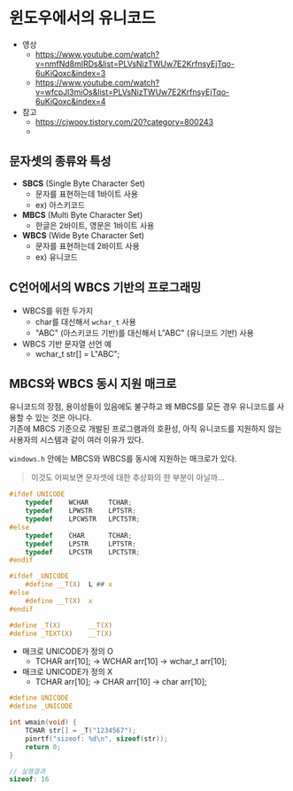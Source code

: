 # 윈도우에서의 유니코드
- 영상
    - https://www.youtube.com/watch?v=nmfNd8mIRDs&list=PLVsNizTWUw7E2KrfnsyEjTqo-6uKiQoxc&index=3
    - https://www.youtube.com/watch?v=wfcpJl3miOs&list=PLVsNizTWUw7E2KrfnsyEjTqo-6uKiQoxc&index=4
- 참고
    - https://cjwoov.tistory.com/20?category=800243
    - 

## 문자셋의 종류와 특성
- **SBCS** (Single Byte Character Set)
    - 문자를 표현하는데 1바이트 사용
    - ex) 아스키코드
- **MBCS** (Multi Byte Character Set)
    - 한글은 2바이트, 영문은 1바이트 사용
- **WBCS** (Wide Byte Character Set)
    - 문자를 표현하는데 2바이트 사용
    - ex) 유니코드

## C언어에서의 WBCS 기반의 프로그래밍
- WBCS를 위한 두가지
    - char를 대신해서 `wchar_t` 사용
    - "ABC" (아스키코드 기반)를 대신해서 L"ABC" (유니코드 기반) 사용
- WBCS 기반 문자열 선언 예
    - wchar_t str[] = L"ABC";

## MBCS와 WBCS 동시 지원 매크로
유니코드의 장점, 용이성들이 있음에도 불구하고 왜 MBCS를 모든 경우 유니코드를 사용할 수 있는 것은 아니다.  
기존에 MBCS 기준으로 개발된 프로그램과의 호환성, 아직 유니코드를 지원하지 않는 사용자의 시스템과 같이 여러 이유가 있다.

`windows.h` 안에는 MBCS와 WBCS를 동시에 지원하는 매크로가 있다.
> 이것도 어찌보면 문자셋에 대한 추상화의 한 부분이 아닐까...

```c
#ifdef UNICODE
    typedef    WCHAR     TCHAR;
    typedef    LPWSTR    LPTSTR;
    typedef    LPCWSTR   LPCTSTR;
#else
    typedef    CHAR      TCHAR;
    typedef    LPSTR     LPTSTR;
    typedef    LPCSTR    LPCTSTR;
#endif

#ifdef _UNICODE
    #define __T(X)  L ## x
#else
    #define __T(X)  x
#endif

#define _T(X)       __T(X)
#define _TEXT(X)    __T(X)
```

- 매크로 UNICODE가 정의 O
    - TCHAR arr[10]; -> WCHAR arr[10] -> wchar_t arr[10];
- 매크로 UNICODE가 정의 X
    - TCHAR arr[10]; -> CHAR arr[10] -> char arr[10];

```c
#define UNICODE
#define _UNICODE

int wmain(void) {
    TCHAR str[] = _T("1234567");
    pinrtf("sizeof: %d\n", sizeof(str));
    return 0;
}

// 실행결과
sizeof: 16
```

